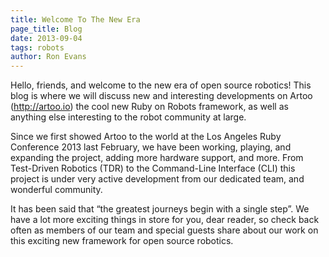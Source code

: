 ```yaml
---
title: Welcome To The New Era
page_title: Blog
date: 2013-09-04
tags: robots
author: Ron Evans
---
```


Hello, friends, and welcome to the new era of open source robotics! This blog is where we will discuss new and interesting developments on Artoo (<a href="http://artoo.io" target="blank">http://artoo.io</a>) the cool new Ruby on Robots framework, as well as anything else interesting to the robot community at large.

Since we first showed Artoo to the world at the Los Angeles Ruby Conference 2013 last February, we have been working, playing, and expanding the project, adding more hardware support, and more. From Test-Driven Robotics (TDR) to the Command-Line Interface (CLI) this project is under very active development from our dedicated team, and wonderful community.

It has been said that “the greatest journeys begin with a single step”. We have a lot more exciting things in store for you, dear reader, so check back often as members of our team and special guests share about our work on this exciting new framework for open source robotics. 

